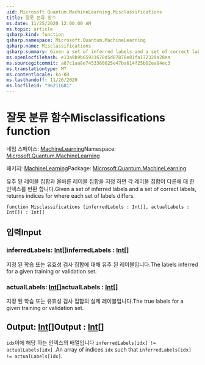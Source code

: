 ```yaml
---
uid: Microsoft.Quantum.MachineLearning.Misclassifications
title: 잘못 분류 함수
ms.date: 11/25/2020 12:00:00 AM
ms.topic: article
qsharp.kind: function
qsharp.namespace: Microsoft.Quantum.MachineLearning
qsharp.name: Misclassifications
qsharp.summary: Given a set of inferred labels and a set of correct labels, returns indices for where each set of labels differs.
ms.openlocfilehash: e13a9b9b65931678d5d87878e81fa172329a28ea
ms.sourcegitcommit: a87c1aa8e7453360025e47ba614f25b02ea84ec3
ms.translationtype: MT
ms.contentlocale: ko-KR
ms.lasthandoff: 11/26/2020
ms.locfileid: "96211681"
---
```

# <a name="misclassifications-function"></a><span data-ttu-id="cf5ba-102">잘못 분류 함수</span><span class="sxs-lookup"><span data-stu-id="cf5ba-102">Misclassifications function</span></span>

<span data-ttu-id="cf5ba-103">네임 스페이스: [MachineLearning](xref:Microsoft.Quantum.MachineLearning)</span><span class="sxs-lookup"><span data-stu-id="cf5ba-103">Namespace: [Microsoft.Quantum.MachineLearning](xref:Microsoft.Quantum.MachineLearning)</span></span>

<span data-ttu-id="cf5ba-104">패키지: [MachineLearning](https://nuget.org/packages/Microsoft.Quantum.MachineLearning)</span><span class="sxs-lookup"><span data-stu-id="cf5ba-104">Package: [Microsoft.Quantum.MachineLearning](https://nuget.org/packages/Microsoft.Quantum.MachineLearning)</span></span>


<span data-ttu-id="cf5ba-105">유추 된 레이블 집합과 올바른 레이블 집합을 지정 하면 각 레이블 집합이 다른에 대 한 인덱스를 반환 합니다.</span><span class="sxs-lookup"><span data-stu-id="cf5ba-105">Given a set of inferred labels and a set of correct labels, returns indices for where each set of labels differs.</span></span>

```qsharp
function Misclassifications (inferredLabels : Int[], actualLabels : Int[]) : Int[]
```


## <a name="input"></a><span data-ttu-id="cf5ba-106">입력</span><span class="sxs-lookup"><span data-stu-id="cf5ba-106">Input</span></span>

### <a name="inferredlabels--int"></a><span data-ttu-id="cf5ba-107">inferredLabels: [Int](xref:microsoft.quantum.lang-ref.int)[]</span><span class="sxs-lookup"><span data-stu-id="cf5ba-107">inferredLabels : [Int](xref:microsoft.quantum.lang-ref.int)[]</span></span>

<span data-ttu-id="cf5ba-108">지정 된 학습 또는 유효성 검사 집합에 대해 유추 된 레이블입니다.</span><span class="sxs-lookup"><span data-stu-id="cf5ba-108">The labels inferred for a given training or validation set.</span></span>


### <a name="actuallabels--int"></a><span data-ttu-id="cf5ba-109">actualLabels: [Int](xref:microsoft.quantum.lang-ref.int)[]</span><span class="sxs-lookup"><span data-stu-id="cf5ba-109">actualLabels : [Int](xref:microsoft.quantum.lang-ref.int)[]</span></span>

<span data-ttu-id="cf5ba-110">지정 된 학습 또는 유효성 검사 집합의 실제 레이블입니다.</span><span class="sxs-lookup"><span data-stu-id="cf5ba-110">The true labels for a given training or validation set.</span></span>



## <a name="output--int"></a><span data-ttu-id="cf5ba-111">Output: [Int](xref:microsoft.quantum.lang-ref.int)[]</span><span class="sxs-lookup"><span data-stu-id="cf5ba-111">Output : [Int](xref:microsoft.quantum.lang-ref.int)[]</span></span>

<span data-ttu-id="cf5ba-112">`idx`이에 해당 하는 인덱스의 배열입니다 `inferredLabels[idx] != actualLabels[idx]` .</span><span class="sxs-lookup"><span data-stu-id="cf5ba-112">An array of indices `idx` such that `inferredLabels[idx] != actualLabels[idx]`.</span></span>